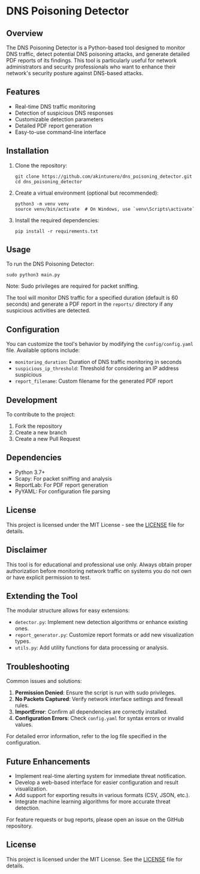# DNS Poisoning Detector

## Overview

The DNS Poisoning Detector is a Python-based tool designed to monitor DNS traffic, detect potential DNS poisoning attacks, and generate detailed PDF reports of its findings. This tool is particularly useful for network administrators and security professionals who want to enhance their network's security posture against DNS-based attacks.

## Features

- Real-time DNS traffic monitoring
- Detection of suspicious DNS responses
- Customizable detection parameters
- Detailed PDF report generation
- Easy-to-use command-line interface



## Installation

1. Clone the repository:
   ```
   git clone https://github.com/akintunero/dns_poisoning_detector.git
   cd dns_poisoning_detector
   ```

2. Create a virtual environment (optional but recommended):
   ```
   python3 -m venv venv
   source venv/bin/activate  # On Windows, use `venv\Scripts\activate`
   ```

3. Install the required dependencies:
   ```
   pip install -r requirements.txt
   ```

## Usage

To run the DNS Poisoning Detector:

```
sudo python3 main.py
```

Note: Sudo privileges are required for packet sniffing.

The tool will monitor DNS traffic for a specified duration (default is 60 seconds) and generate a PDF report in the `reports/` directory if any suspicious activities are detected.

## Configuration

You can customize the tool's behavior by modifying the `config/config.yaml` file. Available options include:

- `monitoring_duration`: Duration of DNS traffic monitoring in seconds
- `suspicious_ip_threshold`: Threshold for considering an IP address suspicious
- `report_filename`: Custom filename for the generated PDF report

## Development

To contribute to the project:

1. Fork the repository
2. Create a new branch 
3. Create a new Pull Request


## Dependencies

- Python 3.7+
- Scapy: For packet sniffing and analysis
- ReportLab: For PDF report generation
- PyYAML: For configuration file parsing

## License

This project is licensed under the MIT License - see the [LICENSE](LICENSE) file for details.

## Disclaimer

This tool is for educational and professional use only. Always obtain proper authorization before monitoring network traffic on systems you do not own or have explicit permission to test.


## Extending the Tool

The modular structure allows for easy extensions:

- `detector.py`: Implement new detection algorithms or enhance existing ones.
- `report_generator.py`: Customize report formats or add new visualization types.
- `utils.py`: Add utility functions for data processing or analysis.

## Troubleshooting

Common issues and solutions:

1. **Permission Denied**: Ensure the script is run with sudo privileges.
2. **No Packets Captured**: Verify network interface settings and firewall rules.
3. **ImportError**: Confirm all dependencies are correctly installed.
4. **Configuration Errors**: Check `config.yaml` for syntax errors or invalid values.

For detailed error information, refer to the log file specified in the configuration.


## Future Enhancements

- Implement real-time alerting system for immediate threat notification.
- Develop a web-based interface for easier configuration and result visualization.
- Add support for exporting results in various formats (CSV, JSON, etc.).
- Integrate machine learning algorithms for more accurate threat detection.

For feature requests or bug reports, please open an issue on the GitHub repository.

## License

This project is licensed under the MIT License. See the [LICENSE](LICENSE) file for details.

